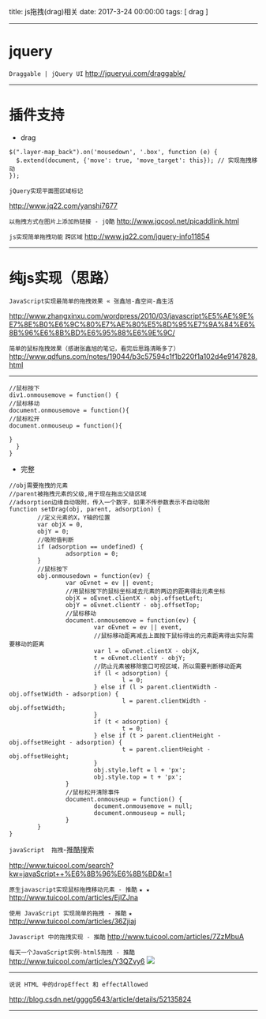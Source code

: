 title: js拖拽(drag)相关
date: 2017-3-24 00:00:00
tags: [ drag ]


---


# jquery
`Draggable | jQuery UI`
http://jqueryui.com/draggable/


---
# 插件支持
 - drag

```
$(".layer-map_back").on('mousedown', '.box', function (e) {
  $.extend(document, {'move': true, 'move_target': this}); // 实现拖拽移动
});
```




`jQuery实现平面图区域标记`

http://www.jq22.com/yanshi7677


`以拖拽方式在图片上添加热链接 - jQ酷`
http://www.jqcool.net/picaddlink.html


`js实现简单拖拽功能` `跨区域`
http://www.jq22.com/jquery-info11854


---
# 纯js实现（思路）
`JavaScript实现最简单的拖拽效果 « 张鑫旭-鑫空间-鑫生活`

http://www.zhangxinxu.com/wordpress/2010/03/javascript%E5%AE%9E%E7%8E%B0%E6%9C%80%E7%AE%80%E5%8D%95%E7%9A%84%E6%8B%96%E6%8B%BD%E6%95%88%E6%9E%9C/


`简单的鼠标拖拽效果（感谢张鑫旭的笔记，看完后思路清晰多了）`
http://www.qdfuns.com/notes/19044/b3c57594c1f1b220f1a102d4e9147828.html


---
```
//鼠标按下
div1.onmousemove = function() {
//鼠标移动
document.onmousemove = function(){
//鼠标松开
document.onmouseup = function(){

}
  }
}
```
- 完整
```
//obj需要拖拽的元素
//parent被拖拽元素的父级,用于现在拖出父级区域
//adsorption边缘自动吸附，传入一个数字，如果不传参数表示不自动吸附
function setDrag(obj, parent, adsorption) {
        //定义元素的X，Y轴的位置
        var objX = 0,
        objY = 0;
        //吸附值判断
        if (adsorption == undefined) {
                adsorption = 0;
        }
        //鼠标按下
        obj.onmousedown = function(ev) {
                var oEvnet = ev || event;
                //用鼠标按下的鼠标坐标减去元素的两边的距离得出元素坐标
                objX = oEvnet.clientX - obj.offsetLeft;
                objY = oEvnet.clientY - obj.offsetTop;
                //鼠标移动
                document.onmousemove = function(ev) {
                        var oEvnet = ev || event,
                        //鼠标移动距离减去上面按下鼠标得出的元素距离得出实际需要移动的距离
                        var l = oEvnet.clientX - objX,
                        t = oEvnet.clientY - objY;
                        //防止元素被移除窗口可视区域，所以需要判断移动距离
                        if (l < adsorption) {
                                l = 0;
                        } else if (l > parent.clientWidth - obj.offsetWidth - adsorption) {
                                l = parent.clientWidth - obj.offsetWidth;
                        }
                        if (t < adsorption) {
                                t = 0;
                        } else if (t > parent.clientHeight - obj.offsetHeight - adsorption) {
                                t = parent.clientHeight - obj.offsetHeight;
                        }
                        obj.style.left = l + 'px';
                        obj.style.top = t + 'px';
                }
                //鼠标松开清除事件
                document.onmouseup = function() {
                        document.onmousemove = null;
                        document.onmouseup = null;
                }
        }
}
```


`javaScript  拖拽`-推酷搜索

http://www.tuicool.com/search?kw=javaScript++%E6%8B%96%E6%8B%BD&t=1


`原生javascript实现鼠标拖拽移动元素 - 推酷` ` ★ ★ `
http://www.tuicool.com/articles/EjIZJna


`使用 JavaScript 实现简单的拖拽 - 推酷`  ` ★ `
http://www.tuicool.com/articles/36Zjiaj



`Javascript 中的拖拽实现 - 推酷`
http://www.tuicool.com/articles/7ZzMbuA


`每天一个JavaScript实例-html5拖拽 - 推酷`
http://www.tuicool.com/articles/Y3QZvy6
![](http://7xnbs3.com1.z0.glb.clouddn.com/17-8-12/52189036.jpg)


---


`说说 HTML 中的dropEffect 和 effectAllowed`

http://blog.csdn.net/gggg5643/article/details/52135824


---

